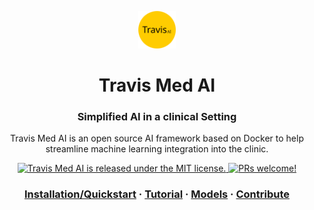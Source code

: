 <p align="center">
  <a href="https://travis-med-ai.github.io">
    <img alt="Travis AI" src="https://raw.githubusercontent.com/Travis-Med-AI/med-ai/master/logo.svg" width="60" />
  </a>
</p>
<h1 align="center">
  Travis Med AI
</h1>

<h3 align="center">
  Simplified AI in a clinical Setting
</h3>
<p align="center">
  Travis Med AI is an open source AI framework based on Docker to help streamline machine learning integration into the clinic.
</p>
<p align="center">
  <a href="https://github.com/travis-med-ai/med-ai/blob/master/LICENSE.md">
    <img src="https://img.shields.io/badge/license-ASL-blue.svg" alt="Travis Med AI is released under the MIT license." />
  </a>
  <a href="https://travis-med-ai.github.io/contributing/how-to-contribute/">
    <img src="https://img.shields.io/badge/PRs-welcome-brightgreen.svg" alt="PRs welcome!" />
  </a>
</p>

<h3 align="center">
  <a href="https://travis-med-ai.github.io/installation">Installation/Quickstart</a>
  <span> · </span>
  <a href="https://travis-med-ai.github.io/tutorial">Tutorial</a>
  <span> · </span>
  <a href="https://travis-med-ai.github.io/models">Models</a>
  <span> · </span>
  <a href="https://travis-med-ai.github.io/contributing/how-to-contribute/">Contribute</a>
</h3>
